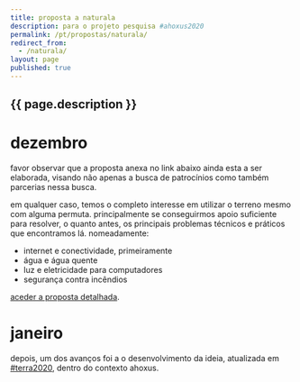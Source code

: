 ```yaml
---
title: proposta a naturala
description: para o projeto pesquisa #ahoxus2020
permalink: /pt/propostas/naturala/
redirect_from:
  - /naturala/
layout: page
published: true
---
```


## {{ page.description }}

# dezembro

favor observar que a proposta anexa no link abaixo ainda esta a ser elaborada, visando não apenas a busca de patrocínios como também parcerias nessa busca.

em qualquer caso, temos o completo interesse em utilizar o terreno mesmo com alguma permuta. principalmente se conseguirmos apoio suficiente para resolver, o quanto antes, os principais problemas técnicos e práticos que encontramos lá. nomeadamente:
- internet e conectividade, primeiramente
- água e água quente
- luz e eletricidade para computadores
- segurança contra incêndios

[aceder a proposta detalhada](https://docs.google.com/document/d/1I45xc2cJa5A0MUle59r0VDeNz78y87HhV9ZhDgUQDRw/edit?usp=drivesdk).

# janeiro

depois, um dos avanços foi a o desenvolvimento da ideia, atualizada em [#terra2020](/pt/terra2020), dentro do contexto ahoxus.
